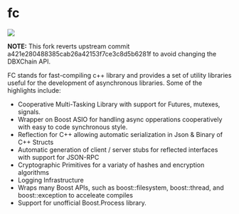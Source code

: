 fc
==

[![](https://travis-ci.org/dbxchain/dbxchain-fc.svg?branch=master)](https://travis-ci.org/dbxchain/dbxchain-fc) 

**NOTE:** This fork reverts upstream commit a421e280488385cab26a42153f7ce3c8d5b6281f to avoid changing the DBXChain API.

FC stands for fast-compiling c++ library and provides a set of utility libraries useful
for the development of asynchronous libraries.  Some of the highlights include:

 - Cooperative Multi-Tasking Library with support for Futures, mutexes, signals.
 - Wrapper on Boost ASIO for handling async opperations cooperatively with easy to code synchronous style.
 - Reflection for C++ allowing automatic serialization in Json & Binary of C++ Structs 
 - Automatic generation of client / server stubs for reflected interfaces with support for JSON-RPC
 - Cryptographic Primitives for a variaty of hashes and encryption algorithms
 - Logging Infrastructure 
 - Wraps many Boost APIs, such as boost::filesystem, boost::thread, and boost::exception to acceleate compiles
 - Support for unofficial Boost.Process library.
